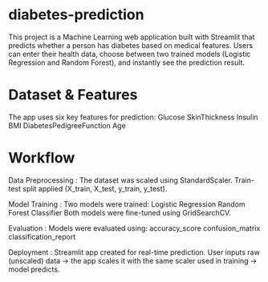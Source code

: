 # diabetes-prediction

This project is a Machine Learning web application built with Streamlit that predicts whether a person has diabetes based on medical features.
Users can enter their health data, choose between two trained models (Logistic Regression and Random Forest), and instantly see the prediction result.

# Dataset & Features

The app uses six key features for prediction:
Glucose
SkinThickness
Insulin
BMI
DiabetesPedigreeFunction
Age

# Workflow

Data Preprocessing : 
The dataset was scaled using StandardScaler.
Train-test split applied (X_train, X_test, y_train, y_test).

Model Training :
  Two models were trained:
    Logistic Regression
    Random Forest Classifier
Both models were fine-tuned using GridSearchCV.

Evaluation :
Models were evaluated using:
accuracy_score
confusion_matrix
classification_report

Deployment :
Streamlit app created for real-time prediction.
User inputs raw (unscaled) data → the app scales it with the same scaler used in training → model predicts.
